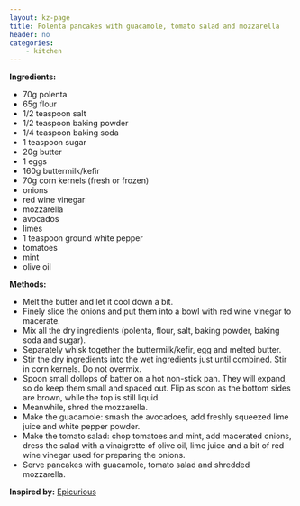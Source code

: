 ```yaml
---
layout: kz-page
title: Polenta pancakes with guacamole, tomato salad and mozzarella
header: no
categories:
    - kitchen
---
```


**Ingredients:**

* 70g polenta
* 65g flour
* 1/2 teaspoon salt
* 1/2 teaspoon baking powder
* 1/4 teaspoon baking soda
* 1 teaspoon sugar
<nbsp></nbsp>
* 20g butter
* 1 eggs
* 160g buttermilk/kefir
* 70g corn kernels (fresh or frozen)
<nbsp></nbsp>
* onions
* red wine vinegar
* mozzarella
* avocados
* limes
* 1 teaspoon ground white pepper
* tomatoes
* mint
* olive oil

**Methods:**

* Melt the butter and let it cool down a bit.
* Finely slice the onions and put them into a bowl with red wine vinegar to macerate.
* Mix all the dry ingredients (polenta, flour, salt, baking powder, baking soda and sugar).
* Separately whisk together the buttermilk/kefir, egg and melted butter. 
* Stir the dry ingredients into the wet ingredients just until combined. Stir in corn kernels. Do not overmix.
* Spoon small dollops of batter on a hot non-stick pan. They will expand, so do keep them small and spaced out. Flip as soon as the bottom sides are brown, while the top is still liquid.
* Meanwhile, shred the mozzarella. 
* Make the guacamole: smash the avocadoes, add freshly squeezed lime juice and white pepper powder.
* Make the tomato salad: chop tomatoes and mint, add macerated onions, dress the salad with a vinaigrette of olive oil, lime juice and a bit of red wine vinegar used for preparing the onions.
* Serve pancakes with guacamole, tomato salad and shredded mozzarella.

**Inspired by:** [Epicurious](https://www.epicurious.com/recipes/food/views/cornmeal-buttermilk-pancakes-4979)
